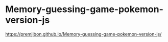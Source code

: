 # Memory-guessing-game-pokemon-version-js
https://premjibon.github.io/Memory-guessing-game-pokemon-version-js/
